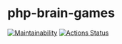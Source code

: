 # php-brain-games
[![Maintainability](https://api.codeclimate.com/v1/badges/9ba8a0e6b050196ea2fd/maintainability)](https://codeclimate.com/github/rkozlov95/php-project-lvl1/maintainability)
[![Actions Status](https://github.com/rkozlov95/php-project-lvl1/workflows/PHP%20Composer/badge.svg)](https://github.com/rkozlov95/php-project-lvl1/actions?query=workflow%3A"PHP+Composer")
